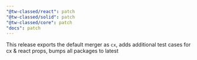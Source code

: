 ```yaml
---
"@tw-classed/react": patch
"@tw-classed/solid": patch
"@tw-classed/core": patch
"docs": patch
---
```


This release exports the default merger as `cx`, adds additional test cases for cx & react props, bumps all packages to latest
